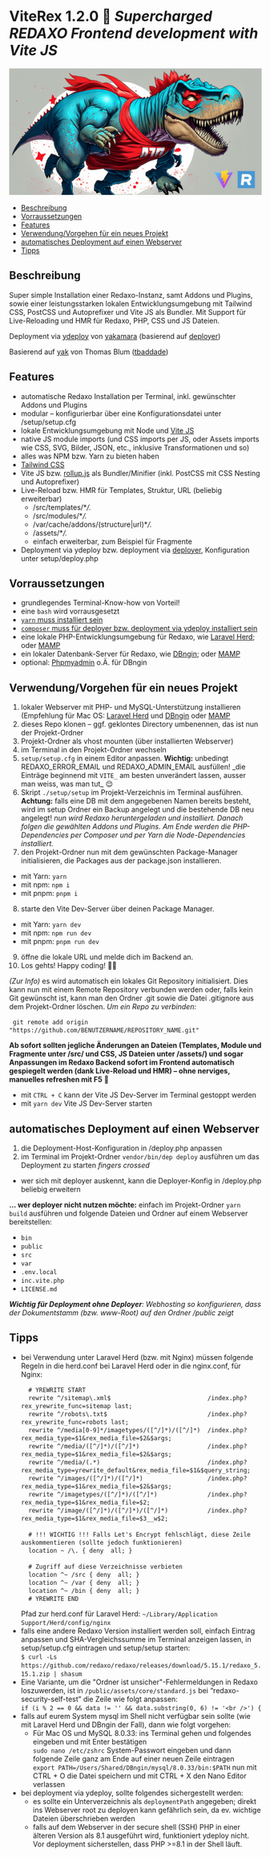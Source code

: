 # ViteRex 1.2.0 🚀 _Supercharged REDAXO Frontend development with Vite JS_

![ViteRex](viterex.jpg)

- [Beschreibung](#beschreibung)
- [Vorraussetzungen](#requirements)
- [Features](#features)
- [Verwendung/Vorgehen für ein neues Projekt](#anker-neues-projekt)
- [automatisches Deployment auf einen Webserver](#deployment)
- [Tipps](#tips)

<a name="beschreibung"></a>

## Beschreibung

Super simple Installation einer Redaxo-Instanz, samt Addons und Plugins, sowie
einer leistungsstarken lokalen Entwicklungsumgebung mit Tailwind CSS, PostCSS und
Autoprefixer und Vite JS als Bundler.
Mit Support für Live-Reloading und HMR für Redaxo, PHP, CSS und JS Dateien.

Deployment via [ydeploy](https://github.com/yakamara/ydeploy) von [yakamara](https://github.com/yakamara/) (basierend auf [deployer](https://deployer.org/))

Basierend auf [yak](https://github.com/yakamara/yak) von Thomas Blum ([tbaddade](https://github.com/tbaddade))

<a name="features"></a>

## Features

- automatische Redaxo Installation per Terminal, inkl. gewünschter Addons und Plugins
- modular – konfigurierbar über eine Konfigurationsdatei unter /setup/setup.cfg
- lokale Entwicklungsumgebung mit Node und [Vite JS](https://vitejs.dev/)
- native JS module imports (und CSS imports per JS, oder Assets imports wie CSS, SVG, Bilder, JSON, etc., inklusive Transformationen und so)
- alles was NPM bzw. Yarn zu bieten haben
- [Tailwind CSS](https://tailwindcss.com/)
- Vite JS bzw. [rollup.js](https://rollupjs.org/) als Bundler/Minifier (inkl. PostCSS mit CSS Nesting und Autoprefixer)
- Live-Reload bzw. HMR für Templates, Struktur, URL (beliebig erweiterbar)
  - /src/templates/\*_/._
  - /src/modules/\*_/._
  - /var/cache/addons/(structure|url)\*_/._
  - /assets/\*_/._
  - einfach erweiterbar, zum Beispiel für Fragmente  
- Deployment via ydeploy bzw. deployment via [deployer](https://deployer.org/), Konfiguration unter setup/deploy.php

<a name="requirements"></a>

## Vorraussetzungen

- grundlegendes Terminal-Know-how von Vorteil!
- eine `bash` wird vorrausgesetzt
- [`yarn` muss installiert sein](https://yarnpkg.com)
- [`composer` muss für deployer bzw. deployment via ydeploy installiert sein](https://getcomposer.org/)
- eine lokale PHP-Entwicklungsumgebung für Redaxo, wie [Laravel Herd](https://herd.laravel.com/); oder [MAMP](https://www.mamp.info)
- ein lokaler Datenbank-Server für Redaxo, wie [DBngin](https://dbngin.com/); oder [MAMP](https://www.mamp.info)
- optional: [Phpmyadmin](http://phpmyadmin.net/) o.Ä. für DBngin

<a name="anker-neues-projekt"></a>

## Verwendung/Vorgehen für ein neues Projekt

1. lokaler Webserver mit PHP- und MySQL-Unterstützung installieren (Empfehlung für Mac OS: [Laravel Herd](https://herd.laravel.com/) und [DBngin](https://dbngin.com/) oder [MAMP](https://www.mamp.info)
2. dieses Repo klonen – ggf. geklontes Directory umbenennen, das ist nun der Projekt-Ordner
3. Projekt-Ordner als vhost mounten (über installierten Webserver)
4. im Terminal in den Projekt-Ordner wechseln
5. `setup/setup.cfg` in einem Editor anpassen. __Wichtig:__ unbedingt REDAXO_ERROR_EMAIL und REDAXO_ADMIN_EMAIL ausfüllen!
   _die Einträge beginnend mit `VITE_` am besten unverändert lassen, ausser man weiss, was man tut\_ 😌
6. Skript `./setup/setup` im Projekt-Verzeichnis im Terminal ausführen. __Achtung:__ falls eine DB mit dem angegebenen Namen bereits besteht, wird im setup Ordner ein Backup angelegt und die bestehende DB neu angelegt!
   _nun wird Redaxo heruntergeladen und installiert. Danach folgen die gewählten Addons und Plugins. Am Ende werden die PHP-Dependencies per Composer und per Yarn die Node-Dependencies installiert._
7. den Projekt-Ordner nun mit dem gewünschten Package-Manager initialisieren, die Packages aus der package.json installieren.
  - mit Yarn: `yarn`
  - mit npm: `npm i`
  - mit pnpm: `pnpm i`
8. starte den Vite Dev-Server über deinen Package Manager.
  - mit Yarn: `yarn dev`
  - mit npm: `npm run dev`
  - mit pnpm: `pnpm run dev`
9. öffne die lokale URL und melde dich im Backend an.
10. Los gehts! Happy coding! 🙌🏼

*(Zur Info)* es wird automatisch ein lokales Git Repository initialisiert. Dies kann nun mit einem Remote Repository verbunden werden oder, falls kein Git gewünscht ist, kann man den Ordner .git sowie die Datei .gitignore aus dem Projekt-Ordner löschen.
   _Um ein Repo zu verbinden:_
   ```
    git remote add origin "https://github.com/BENUTZERNAME/REPOSITORY_NAME.git"
   ```

**Ab sofort sollten jegliche Änderungen an Dateien (Templates, Module und Fragmente unter /src/ und CSS, JS Dateien unter /assets/) und sogar Anpassungen im Redaxo Backend sofort im Frontend automatisch gespiegelt werden (dank Live-Reload und HMR) – ohne nerviges, manuelles refreshen mit F5** 🍔

- mit `CTRL + C` kann der Vite JS Dev-Server im Terminal gestoppt werden
- mit `yarn dev` Vite JS Dev-Server starten

<a name="deployment"></a>

## automatisches Deployment auf einen Webserver

1. die Deployment-Host-Konfiguration in /deploy.php anpassen
2. im Terminal im Projekt-Ordner `vendor/bin/dep deploy` ausführen um das Deployment zu starten _fingers crossed_

- wer sich mit deployer auskennt, kann die Deployer-Konfig in /deploy.php beliebig erweitern

**... wer deployer nicht nutzen möchte:**
einfach im Projekt-Ordner `yarn build` ausführen und folgende Dateien und Ordner auf einem Webserver bereitstellen:

- `bin`
- `public`
- `src`
- `var`
- `.env.local`
- `inc.vite.php`
- `LICENSE.md`

_**Wichtig für Deployment ohne Deployer**: Webhosting so konfigurieren, dass der Dokumentstamm (bzw. www-Root) auf den Ordner /public zeigt_

<a name="tips"></a>

## Tipps

- bei Verwendung unter Laravel Herd (bzw. mit Nginx) müssen folgende Regeln in die herd.conf bei Laravel Herd oder in die nginx.conf, für Nginx:
  ```
    # YREWRITE START
    rewrite ^/sitemap\.xml$                           /index.php?rex_yrewrite_func=sitemap last;
    rewrite ^/robots\.txt$                            /index.php?rex_yrewrite_func=robots last;
    rewrite ^/media[0-9]*/imagetypes/([^/]*)/([^/]*)  /index.php?rex_media_type=$1&rex_media_file=$2&$args;
    rewrite ^/media/([^/]*)/([^/]*)                   /index.php?rex_media_type=$1&rex_media_file=$2&$args;
    rewrite ^/media/(.*)                              /index.php?rex_media_type=yrewrite_default&rex_media_file=$1&$query_string;
    rewrite ^/images/([^/]*)/([^/]*)                  /index.php?rex_media_type=$1&rex_media_file=$2&$args;
    rewrite ^/imagetypes/([^/]*)/([^/]*)              /index.php?rex_media_type=$1&rex_media_file=$2;
    rewrite ^/image/([^/]*)/([^/]*)/([^/]*)           /index.php?rex_media_type=$1&rex_media_file=$3__w$2;

    # !!! WICHTIG !!! Falls Let's Encrypt fehlschlägt, diese Zeile auskommentieren (sollte jedoch funktionieren)
    location ~ /\. { deny  all; }

    # Zugriff auf diese Verzeichnisse verbieten
    location ^~ /src { deny  all; }
    location ^~ /var { deny  all; }
    location ^~ /bin { deny  all; }
    # YREWRITE END
  ```
  Pfad zur herd.conf für Laravel Herd: `~/Library/Application Support/Herd/config/nginx`
- falls eine andere Redaxo Version installiert werden soll, einfach Eintrag anpassen und SHA-Vergleichssumme im Terminal anzeigen lassen, in setup/setup.cfg eintragen und setup/setup starten:<br/>
  `$ curl -Ls https://github.com/redaxo/redaxo/releases/download/5.15.1/redaxo_5.15.1.zip | shasum`
- Eine Variante, um die "Ordner ist unsicher"-Fehlermeldungen in Redaxo loszuwerden, ist in `/public/assets/core/standard.js` bei “redaxo-security-self-test” die Zeile wie folgt anpassen:<br/>
  `if (i % 2 == 0 && data != '' && data.substring(0, 6) != '<br />') {`
- falls auf eurem System mysql im Shell nicht verfügbar sein sollte (wie mit Laravel Herd und DBngin der Fall), dann wie folgt vorgehen:
  - Für Mac OS und MySQL 8.0.33:
    ins Terminal gehen und folgendes eingeben und mit Enter bestätigen<br/>
    `sudo nano /etc/zshrc`
    System-Passwort eingeben und dann folgende Zeile ganz am Ende auf einer neuen Zeile eintragen<br/>
    `export PATH=/Users/Shared/DBngin/mysql/8.0.33/bin:$PATH`
    nun mit CTRL + O die Datei speichern und mit CTRL + X den Nano Editor verlassen
- bei deployment via ydeploy, sollte folgendes sichergestellt werden:
  - es sollte ein Unterverzeichnis als `deploymentPath` angegeben; direkt ins Webserver root zu deployen kann gefährlich sein, da ev. wichtige Dateien überschrieben werden
  - falls auf dem Webserver in der secure shell (SSH) PHP in einer älteren Version als 8.1 ausgeführt wird, funktioniert ydeploy nicht. Vor deployment sicherstellen, dass PHP >=8.1 in der Shell läuft.
